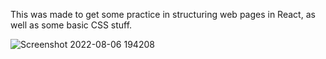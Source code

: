 This was made to get some practice in structuring web pages in React, as well as some basic CSS stuff.

![Screenshot 2022-08-06 194208](https://user-images.githubusercontent.com/4266915/183269205-02fa1c7b-2b77-4f53-82c2-a3d018d02ebf.png)
